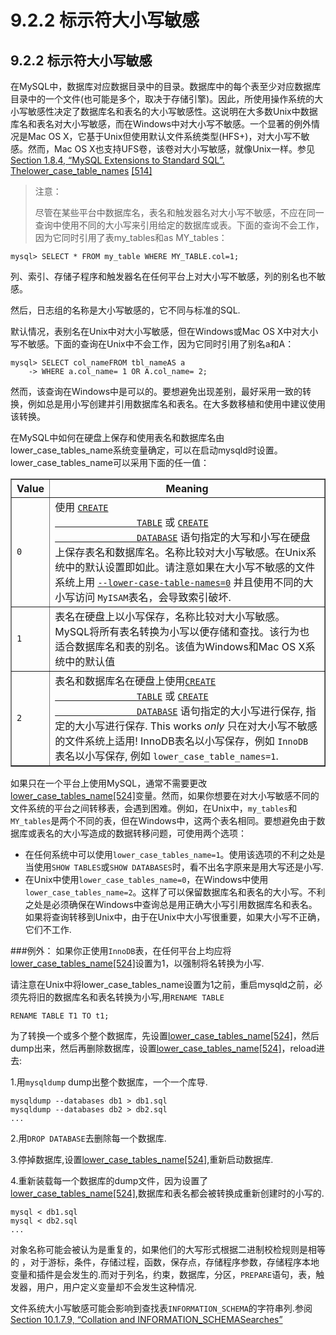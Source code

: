 # 9.2.2 标示符大小写敏感

## 9.2.2 标示符大小写敏感

在MySQL中，数据库对应数据目录中的目录。数据库中的每个表至少对应数据库目录中的一个文件(也可能是多个，取决于存储引擎)。因此，所使用操作系统的大小写敏感性决定了数据库名和表名的大小写敏感性。这说明在大多数Unix中数据库名和表名对大小写敏感，而在Windows中对大小写不敏感。一个显著的例外情况是Mac OS X，它基于Unix但使用默认文件系统类型(HFS+)，对大小写不敏感。然而，Mac OS X也支持UFS卷，该卷对大小写敏感，就像Unix一样。参见[Section 1.8.4, “MySQL Extensions to Standard SQL”. Thelower_case_table_names]() [[514]]()


> 注意：
>  	
>  尽管在某些平台中数据库名，表名和触发器名对大小写不敏感，不应在同一查询中使用不同的大小写来引用给定的数据库或表。下面的查询不会工作，因为它同时引用了表my_tables和as MY_tables：

	mysql> SELECT * FROM my_table WHERE MY_TABLE.col=1;

列、索引、存储子程序和触发器名在任何平台上对大小写不敏感，列的别名也不敏感。

然后，日志组的名称是大小写敏感的，它不同与标准的SQL.


默认情况，表别名在Unix中对大小写敏感，但在Windows或Mac OS X中对大小写不敏感。下面的查询在Unix中不会工作，因为它同时引用了别名a和A：

	mysql> SELECT col_nameFROM tbl_nameAS a
	    -> WHERE a.col_name= 1 OR A.col_name= 2;


然而，该查询在Windows中是可以的。要想避免出现差别，最好采用一致的转换，例如总是用小写创建并引用数据库名和表名。在大多数移植和使用中建议使用该转换。

在MySQL中如何在硬盘上保存和使用表名和数据库名由lower_case_tables_name系统变量确定，可以在启动mysqld时设置。lower_case_tables_name可以采用下面的任一值：

<table summary="This table describes values for the
          lower_case_table_names
          system variable." border="1"><colgroup><col><col></colgroup><thead><tr><th scope="col">Value</th><th scope="col">Meaning</th></tr></thead><tbody><tr><td scope="row"><code class="literal">0</code></td><td>使用 <a class="link" href="create-table.html" title="13.1.17. CREATE TABLE Syntax"><code class="literal">CREATE
                TABLE</code></a> 或 <a class="link" href="create-database.html" title="13.1.10. CREATE DATABASE Syntax"><code class="literal">CREATE
                DATABASE</code></a> 语句指定的大写和小写在硬盘上保存表名和数据库名。名称比较对大小写敏感。在Unix系统中的默认设置即如此。请注意如果在大小写不敏感的文件系统上用
                <a class="link" href="server-system-variables.html#sysvar_lower_case_table_names"><code class="option">--lower-case-table-names=0</code></a>
               并且使用不同的大小写访问
                <code class="literal">MyISAM</code>表名，会导致索引破坏.</td></tr><tr><td scope="row"><code class="literal">1</code></td><td>表名在硬盘上以小写保存，名称比较对大小写敏感。MySQL将所有表名转换为小写以便存储和查找。该行为也适合数据库名和表的别名。该值为Windows和Mac OS X系统中的默认值</td></tr><tr><td scope="row"><code class="literal">2</code></td><td>表名和数据库名在硬盘上使用<a class="link" href="create-table.html" title="13.1.17. CREATE TABLE Syntax"><code class="literal">CREATE
                TABLE</code></a> 或 <a class="link" href="create-database.html" title="13.1.10. CREATE DATABASE Syntax"><code class="literal">CREATE
                DATABASE</code></a> 语句指定的大小写进行保存, 指定的大小写进行保存.  This works <span class="emphasis"><em>only</em></span> 只在对大小写不敏感的文件系统上适用! InnoDB表名以小写保存，例如
                <code class="literal">InnoDB</code> 表名以小写保存, 例如
				<code class="literal">lower_case_table_names=1</code>.</td></tr></tbody></table>
</div>

如果只在一个平台上使用MySQL，通常不需要更改[lower_case_tables_name]()[[524]]()变量。然而，如果你想要在对大小写敏感不同的文件系统的平台之间转移表，会遇到困难。例如，在Unix中，`my_tables`和`MY_tables`是两个不同的表，但在Windows中，这两个表名相同。要想避免由于数据库或表名的大小写造成的数据转移问题，可使用两个选项：

 
* 在任何系统中可以使用`lower_case_tables_name=1`。使用该选项的不利之处是当使用`SHOW TABLES`或`SHOW DATABASES`时，看不出名字原来是用大写还是小写.
* 在Unix中使用`lower_case_tables_name=0`，在Windows中使用`lower_case_tables_name=2`。这样了可以保留数据库名和表名的大小写。不利之处是必须确保在Windows中查询总是用正确大小写引用数据库名和表名。如果将查询转移到Unix中，由于在Unix中大小写很重要，如果大小写不正确，它们不工作.

###例外：
如果你正使用`InnoDB`表，在任何平台上均应将[lower_case_tables_name]()[[524]]()设置为1，以强制将名转换为小写.

请注意在Unix中将lower_case_tables_name设置为1之前，重启mysqld之前，必须先将旧的数据库名和表名转换为小写,用`RENAME TABLE`
	
	RENAME TABLE T1 TO t1;

为了转换一个或多个整个数据库，先设置[lower_case_tables_name]()[[524]]()，然后dump出来，然后再删除数据库，设置[lower_case_tables_name]()[[524]]()，reload进去:

1.用`mysqldump` dump出整个数据库，一个一个库导.
	
	mysqldump --databases db1 > db1.sql
	mysqldump --databases db2 > db2.sql
	...

2.用`DROP DATABASE`去删除每一个数据库.

3.停掉数据库,设置[lower_case_tables_name]()[[524]](),重新启动数据库.

4.重新装载每一个数据库的dump文件，因为设置了[lower_case_tables_name]()[[524]](),数据库和表名都会被转换成重新创建时的小写的.

	mysql < db1.sql
	mysql < db2.sql
	...

对象名称可能会被认为是重复的，如果他们的大写形式根据二进制校检规则是相等的
，对于游标，条件，存储过程，函数，保存点，存储程序参数，存储程序本地变量和插件是会发生的.而对于列名，约束，数据库，分区，`PREPARE`语句，表，触发器，用户，用户定义变量却不会发生这种情况.

文件系统大小写敏感可能会影响到查找表`INFORMATION_SCHEMA`的字符串列.参阅[Section 10.1.7.9, “Collation and INFORMATION_SCHEMASearches”]()


	
	